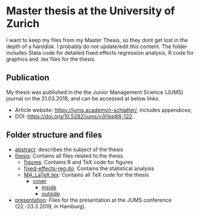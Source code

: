 # Master thesis at the University of Zurich
I want to keep my files from my Master Thesis, so they dont get lost in the depth of a harddisk. I probably do not update/edit this content. The folder includes Stata code for detailed fixed effects regression analysis, R code for graphics and .tex files for the thesis.

## Publication
My thesis was published in the the Junior Management Science (JUMS) journal on the 21.03.2018, and can be accessed at below links.

- Article website: <https://jums.academy/r-schlatter/>, includes appendices;
- DOI: <https://doi.org/10.5282/jums/v3i1pp88-122>.

## Folder structure and files
* [abstract](abstract.pdf): describes the subject of the thesis
* [thesis](thesis): Contains all files related to the thesis
    - [figures](thesis/figures): Contains R and TeX code for figures
    - [fixed-effects-reg.do](thesis/fixed-effects-reg.do): Contains the statistical analysis
    - [MA_LaTeX.tex](src/thesis): Contains all TeX code for the thesis
        - [cover](thesis/cover)
            - [inside](thesis/cover/inside)
            - [outside](thesis/cover/outside)
* [presentation](presentation): Files for the presentation at the JUMS conference (22.-23.3.2019, in Hamburg).
